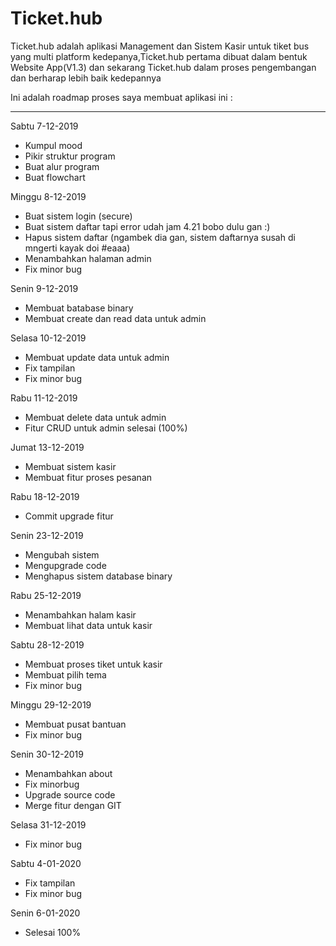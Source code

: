 # Ticket.hub

Ticket.hub adalah aplikasi Management dan Sistem Kasir untuk tiket bus yang multi platform kedepanya,Ticket.hub pertama dibuat dalam bentuk Website App(V1.3) dan sekarang Ticket.hub dalam proses pengembangan dan berharap lebih baik kedepannya



Ini adalah roadmap proses saya membuat aplikasi ini :
____________________________________________________________
Sabtu 7-12-2019
- Kumpul mood
- Pikir struktur program
- Buat alur program
- Buat flowchart

Minggu 8-12-2019
- Buat sistem login (secure)
- Buat sistem daftar tapi error udah jam 4.21 bobo dulu gan :)
- Hapus sistem daftar (ngambek dia gan, sistem daftarnya susah di mngerti kayak doi #eaaa)
- Menambahkan halaman admin
- Fix minor bug

Senin 9-12-2019
- Membuat batabase binary
- Membuat create dan read data untuk admin

Selasa 10-12-2019
- Membuat update data untuk admin
- Fix tampilan
- Fix minor bug

Rabu 11-12-2019
- Membuat delete data untuk admin
- Fitur CRUD untuk admin selesai (100%)

Jumat 13-12-2019
- Membuat sistem kasir
- Membuat fitur proses pesanan

Rabu 18-12-2019
- Commit upgrade fitur

Senin 23-12-2019
- Mengubah sistem
- Mengupgrade code
- Menghapus sistem database binary

Rabu 25-12-2019
- Menambahkan halam kasir
- Membuat lihat data untuk kasir

Sabtu 28-12-2019
- Membuat proses tiket untuk kasir
- Membuat pilih tema
- Fix minor bug

Minggu 29-12-2019
- Membuat pusat bantuan
- Fix minor bug

Senin 30-12-2019
- Menambahkan about
- Fix minorbug
- Upgrade source code
- Merge fitur dengan GIT

Selasa 31-12-2019
- Fix minor bug

Sabtu 4-01-2020
- Fix tampilan
- Fix minor bug

Senin 6-01-2020
- Selesai 100%
